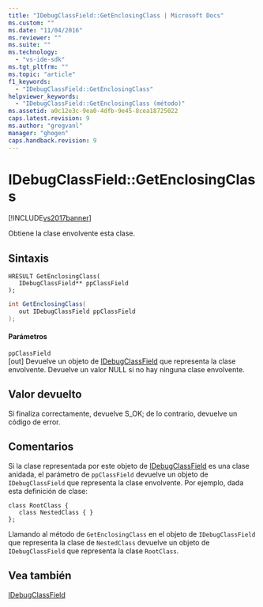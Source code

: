 ```yaml
---
title: "IDebugClassField::GetEnclosingClass | Microsoft Docs"
ms.custom: ""
ms.date: "11/04/2016"
ms.reviewer: ""
ms.suite: ""
ms.technology: 
  - "vs-ide-sdk"
ms.tgt_pltfrm: ""
ms.topic: "article"
f1_keywords: 
  - "IDebugClassField::GetEnclosingClass"
helpviewer_keywords: 
  - "IDebugClassField::GetEnclosingClass (método)"
ms.assetid: a0c12e3c-9ea0-4dfb-9e45-8cea18725022
caps.latest.revision: 9
ms.author: "gregvanl"
manager: "ghogen"
caps.handback.revision: 9
---
```

# IDebugClassField::GetEnclosingClass
[!INCLUDE[vs2017banner](../../../code-quality/includes/vs2017banner.md)]

Obtiene la clase envolvente esta clase.  
  
## Sintaxis  
  
```cpp#  
HRESULT GetEnclosingClass(   
   IDebugClassField** ppClassField  
);  
```  
  
```c#  
int GetEnclosingClass(  
   out IDebugClassField ppClassField  
);  
```  
  
#### Parámetros  
 `ppClassField`  
 \[out\]  Devuelve un objeto de [IDebugClassField](../../../extensibility/debugger/reference/idebugclassfield.md) que representa la clase envolvente.  Devuelve un valor NULL si no hay ninguna clase envolvente.  
  
## Valor devuelto  
 Si finaliza correctamente, devuelve S\_OK; de lo contrario, devuelve un código de error.  
  
## Comentarios  
 Si la clase representada por este objeto de [IDebugClassField](../../../extensibility/debugger/reference/idebugclassfield.md) es una clase anidada, el parámetro de `ppClassField` devuelve un objeto de `IDebugClassField` que representa la clase envolvente.  Por ejemplo, dada esta definición de clase:  
  
```  
class RootClass {  
   class NestedClass { }  
};  
```  
  
 Llamando al método de `GetEnclosingClass` en el objeto de `IDebugClassField` que representa la clase de `NestedClass` devuelve un objeto de `IDebugClassField` que representa la clase `RootClass`.  
  
## Vea también  
 [IDebugClassField](../../../extensibility/debugger/reference/idebugclassfield.md)